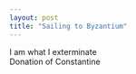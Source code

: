 ```yaml
---
layout: post
title: "Sailing to Byzantium"
---
```


I am what I exterminate  
Donation of Constantine
